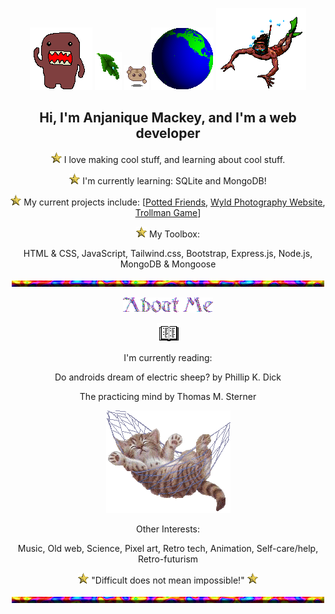 <!-- ![Header](./header.gif) -->
<div align="center">
  
 ![domo](./alldo-mo.gif) ![text decoration](./leafdrop.gif) ![angel](./M.angel010.gif) ![earth](./earthspin.gif) ![angel](./manswim_bf16.gif)
  ## Hi, I'm Anjanique Mackey, and I'm a web developer
![point](./Point04.gif) I love making cool stuff, and learning about cool stuff.
  
![point](./Point04.gif) I'm currently learning: SQLite and MongoDB!
  
![point](./Point04.gif) My current projects include: \[[Potted Friends](https://github.com/Ze-Arcanist95/plant_database_group_project), [Wyld Photography Website](https://github.com/Milkdromeda-333/wyld-photography-website), [Trollman Game](https://github.com/Milkdromeda-333/trollman-game)\]
  
![point](./Point04.gif) My Toolbox: 
  
  HTML & CSS, JavaScript, Tailwind.css, Bootstrap, Express.js, Node.js, MongoDB & Mongoose
  
![hr](./cookiehr.gif)
  
  ![about me](./about.gif)
  
![book](./readbook.gif) 
  
  I'm currently reading:
  
  Do androids dream of electric sheep? by Phillip K. Dick 
  
  The practicing mind by Thomas M. Sterner
  
 ![cute cat in hammok](./swingham.gif) 
  
  Other Interests: 
  
  Music, Old web, Science, Pixel art, Retro tech, Animation, Self-care/help, Retro-futurism
 
 ![point](./Point04.gif) "Difficult does not mean impossible!" ![point](./Point04.gif)
  
![hr](./cookiehr.gif)
</div>
<!-- 
- [] add my favorite projects/links that i want people to checkout

-->
